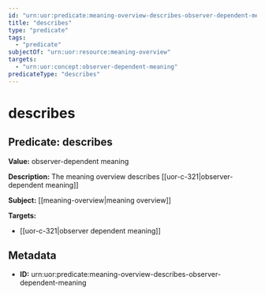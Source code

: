 ```yaml
---
id: "urn:uor:predicate:meaning-overview-describes-observer-dependent-meaning"
title: "describes"
type: "predicate"
tags:
  - "predicate"
subjectOf: "urn:uor:resource:meaning-overview"
targets:
  - "urn:uor:concept:observer-dependent-meaning"
predicateType: "describes"
---
```


# describes

## Predicate: describes

**Value:** observer-dependent meaning

**Description:** The meaning overview describes [[uor-c-321|observer-dependent meaning]]

**Subject:** [[meaning-overview|meaning overview]]

**Targets:**

- [[uor-c-321|observer dependent meaning]]

## Metadata

- **ID:** urn:uor:predicate:meaning-overview-describes-observer-dependent-meaning
